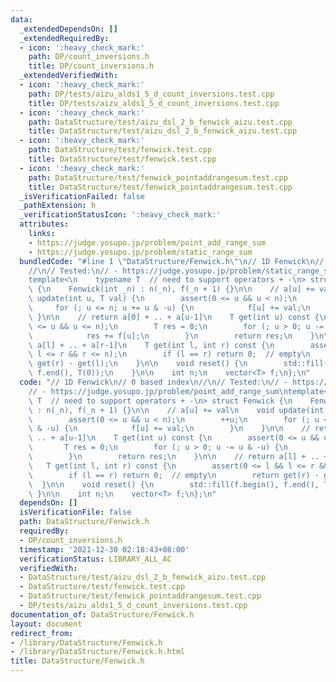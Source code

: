 ```yaml
---
data:
  _extendedDependsOn: []
  _extendedRequiredBy:
  - icon: ':heavy_check_mark:'
    path: DP/count_inversions.h
    title: DP/count_inversions.h
  _extendedVerifiedWith:
  - icon: ':heavy_check_mark:'
    path: DP/tests/aizu_alds1_5_d_count_inversions.test.cpp
    title: DP/tests/aizu_alds1_5_d_count_inversions.test.cpp
  - icon: ':heavy_check_mark:'
    path: DataStructure/test/aizu_dsl_2_b_fenwick_aizu.test.cpp
    title: DataStructure/test/aizu_dsl_2_b_fenwick_aizu.test.cpp
  - icon: ':heavy_check_mark:'
    path: DataStructure/test/fenwick.test.cpp
    title: DataStructure/test/fenwick.test.cpp
  - icon: ':heavy_check_mark:'
    path: DataStructure/test/fenwick_pointaddrangesum.test.cpp
    title: DataStructure/test/fenwick_pointaddrangesum.test.cpp
  _isVerificationFailed: false
  _pathExtension: h
  _verificationStatusIcon: ':heavy_check_mark:'
  attributes:
    links:
    - https://judge.yosupo.jp/problem/point_add_range_sum
    - https://judge.yosupo.jp/problem/static_range_sum
  bundledCode: "#line 1 \"DataStructure/Fenwick.h\"\n// 1D Fenwick\n// 0 based index\n\
    //\n// Tested:\n// - https://judge.yosupo.jp/problem/static_range_sum\n// - https://judge.yosupo.jp/problem/point_add_range_sum\n\
    template<\n    typename T  // need to support operators + -\n> struct Fenwick\
    \ {\n    Fenwick(int _n) : n(_n), f(_n + 1) {}\n\n    // a[u] += val\n    void\
    \ update(int u, T val) {\n        assert(0 <= u && u < n);\n        ++u;\n   \
    \     for (; u <= n; u += u & -u) {\n            f[u] += val;\n        }\n   \
    \ }\n\n    // return a[0] + .. + a[u-1]\n    T get(int u) const {\n        assert(0\
    \ <= u && u <= n);\n        T res = 0;\n        for (; u > 0; u -= u & -u) {\n\
    \            res += f[u];\n        }\n        return res;\n    }\n\n    // return\
    \ a[l] + .. + a[r-1]\n    T get(int l, int r) const {\n        assert(0 <= l &&\
    \ l <= r && r <= n);\n        if (l == r) return 0;  // empty\n        return\
    \ get(r) - get(l);\n    }\n\n    void reset() {\n        std::fill(f.begin(),\
    \ f.end(), T(0));\n    }\n\n    int n;\n    vector<T> f;\n};\n"
  code: "// 1D Fenwick\n// 0 based index\n//\n// Tested:\n// - https://judge.yosupo.jp/problem/static_range_sum\n\
    // - https://judge.yosupo.jp/problem/point_add_range_sum\ntemplate<\n    typename\
    \ T  // need to support operators + -\n> struct Fenwick {\n    Fenwick(int _n)\
    \ : n(_n), f(_n + 1) {}\n\n    // a[u] += val\n    void update(int u, T val) {\n\
    \        assert(0 <= u && u < n);\n        ++u;\n        for (; u <= n; u += u\
    \ & -u) {\n            f[u] += val;\n        }\n    }\n\n    // return a[0] +\
    \ .. + a[u-1]\n    T get(int u) const {\n        assert(0 <= u && u <= n);\n \
    \       T res = 0;\n        for (; u > 0; u -= u & -u) {\n            res += f[u];\n\
    \        }\n        return res;\n    }\n\n    // return a[l] + .. + a[r-1]\n \
    \   T get(int l, int r) const {\n        assert(0 <= l && l <= r && r <= n);\n\
    \        if (l == r) return 0;  // empty\n        return get(r) - get(l);\n  \
    \  }\n\n    void reset() {\n        std::fill(f.begin(), f.end(), T(0));\n   \
    \ }\n\n    int n;\n    vector<T> f;\n};\n"
  dependsOn: []
  isVerificationFile: false
  path: DataStructure/Fenwick.h
  requiredBy:
  - DP/count_inversions.h
  timestamp: '2021-12-30 02:18:43+08:00'
  verificationStatus: LIBRARY_ALL_AC
  verifiedWith:
  - DataStructure/test/aizu_dsl_2_b_fenwick_aizu.test.cpp
  - DataStructure/test/fenwick.test.cpp
  - DataStructure/test/fenwick_pointaddrangesum.test.cpp
  - DP/tests/aizu_alds1_5_d_count_inversions.test.cpp
documentation_of: DataStructure/Fenwick.h
layout: document
redirect_from:
- /library/DataStructure/Fenwick.h
- /library/DataStructure/Fenwick.h.html
title: DataStructure/Fenwick.h
---
```

